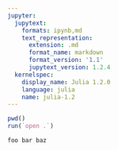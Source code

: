 ```yaml
---
jupyter:
  jupytext:
    formats: ipynb,md
    text_representation:
      extension: .md
      format_name: markdown
      format_version: '1.1'
      jupytext_version: 1.2.4
  kernelspec:
    display_name: Julia 1.2.0
    language: julia
    name: julia-1.2
---
```


```julia
pwd()
run(`open .`)
```

```julia
foo bar baz
```
